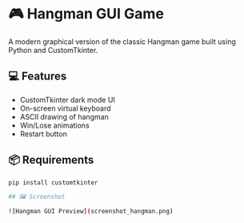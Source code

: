 # 🎮 Hangman GUI Game

A modern graphical version of the classic Hangman game built using Python and CustomTkinter.

## 💻 Features
- CustomTkinter dark mode UI
- On-screen virtual keyboard
- ASCII drawing of hangman
- Win/Lose animations
- Restart button

## 📦 Requirements
```bash
pip install customtkinter

## 🖼️ Screenshot

![Hangman GUI Preview](screenshot_hangman.png)
